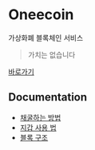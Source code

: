 # Oneecoin

가상화폐 블록체인 서비스

> 가치는 없습니다

[바로가기](https://www.oneecoin.site)

## Documentation

-   [채굴하는 방법](https://github.com/oneecoin/.github/blob/main/doc/miner.md)
-   [지갑 사용 법](https://github.com/oneecoin/.github/blob/main/doc/wallet.md)
-   [블록 구조](https://github.com/oneecoin/.github/blob/main/doc/block.md)
